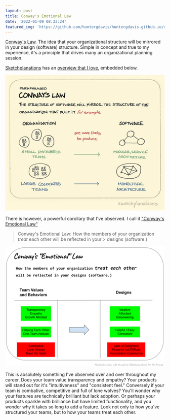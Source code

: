 ```yaml
---
layout: post
title: Conway's Emotional Law 
date: '2022-01-09 08:33:24'
featured_img: 'https://github.com/huntergdavis/huntergdavis.github.io/raw/master/content/images/2022/conwaysemotionallaw.svg'
---
```

[Conway's Law](https://en.wikipedia.org/wiki/Conway%27s_law).  The idea that your organizational structure will be mirrored in your design (software) structure.  Simple in concept and true to my experience, it's a principle that drives many an organizational planning session.  

[Sketchplanations](https://sketchplanations.com/) has an [overview that I love](https://sketchplanations.com/conways-law), embedded below.

<img src="https://github.com/huntergdavis/huntergdavis.github.io/raw/master/content/images/2022/conwayslaw.jpg" width="640">

There is however, a powerful corollary that I've observed.  I call it ["Conway's Emotional Law"](http://www.hunterdavis.com/2022/01/01/conways-emotional-law.html)

> Conway's Emotional Law: How the members of your organization *treat* each other will be reflected in your > designs (software.)

<img src="https://github.com/huntergdavis/huntergdavis.github.io/raw/master/content/images/2022/conwaysemotionallaw.svg" width="640">

This is absolutely something I've observed over and over throughout my career.  Does your team value transparency and empathy?  Your products will stand out for it's "intuitiveness" and "consistent feel."  Conversely if your team is combative, competitive and full of lone wolves?  You'll wonder why your features are technically brilliant but lack adoption.  Or perhaps your products sparkle with brilliance but have limited functionality, and you wonder why it takes so long to add a feature.  Look not only to how you've structured your teams, but to how your teams treat each other.  